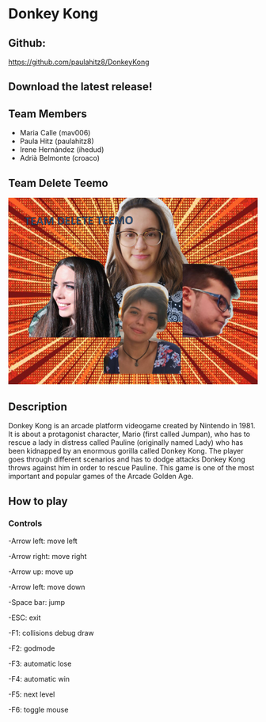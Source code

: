 # Donkey Kong 

## Github: 

https://github.com/paulahitz8/DonkeyKong

## Download the latest release!

## Team Members

* Maria Calle (mav006)
* Paula Hitz (paulahitz8)
* Irene Hernández (ihedud)
* Adrià Belmonte (croaco)

## Team Delete Teemo
![Team Photo](https://github.com/paulahitz8/DonkeyKong/blob/master/Wiki/Images%20used/TeamPhoto.jpg)



## Description
Donkey Kong is an arcade platform videogame created by Nintendo in 1981. It is about a protagonist character, Mario (first called Jumpan), who has to rescue a lady in distress called Pauline (originally named Lady) who has been kidnapped by an enormous gorilla called Donkey Kong. The player goes through different scenarios and has to dodge attacks Donkey Kong throws against him in order to rescue Pauline. This game is one of the most important and popular games of the Arcade Golden Age.

## How to play
### Controls 

-Arrow left: move left


-Arrow right: move right


-Arrow up: move up


-Arrow left: move down


-Space bar: jump 


-ESC: exit


-F1: collisions debug draw


-F2: godmode 


-F3: automatic lose


-F4: automatic win


-F5: next level


-F6: toggle mouse




